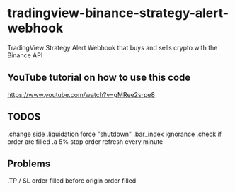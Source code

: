 # tradingview-binance-strategy-alert-webhook

TradingView Strategy Alert Webhook that buys and sells crypto with the Binance API

## YouTube tutorial on how to use this code

https://www.youtube.com/watch?v=gMRee2srpe8

## TODOS

.change side
.liquidation force "shutdown"
.bar_index ignorance
.check if order are filled
.a 5% stop order refresh every minute

## Problems

.TP / SL order filled before origin order filled
